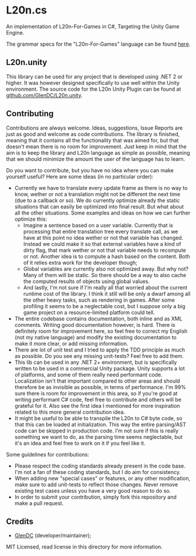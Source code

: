 # L20n.cs

An implementation of L20n-For-Games in C#, Targeting the Unity Game Engine.

The grammar specs for the "L20n-For-Games" language can be found [here](https://github.com/GlenDC/L20n.design).

## L20n.unity

This library can be used for any project that is developed using .NET 2 or higher.
It was however designed specifically to use well within the Unity environment.
The source code for the L20n Unity Plugin can be found at [github.com/GlenDC/L20n.unity](https://github.com/GlenDC/L20n.unity).

## Contributing

Contributions are always welcome.
Ideas, suggestions, Issue Reports are just as good and welcome as code contributions.
The library is finished, meaning that it contains all the functionality that was aimed for,
but that doesn't mean there is no room for improvement. Just keep in mind that the aim
is to keep the library and L20n language as simple as possible,
meaning that we should minimize the amount the user of the language has to learn.

Do you want to contribute, but you have no idea where you can make yourself useful?
Here are some ideas (in no particular order):

+ Currently we have to translate every update frame as there is no way to know,
  wether or not a translation might not be different the next time (due to a callback or so).
  We do currently optimize already the static situations that can easily be optimized into final result.
  But what about all the other situations. Some examples and ideas on how we can further optimize this:
    + Imagine a sentence based on a user variable. Currently that is processing that entire translation tree
      every translate call, as we have at this point no idea wether or not that variable has changed.
      Instead we could make it so that external variables have a kind of dirty flag, that mark wether or not that variable needs to recompute or not. Another idea is to compute a hash based on the content. Both of it relies extra work for the developer though;
    + Global variables are currently also not optimized away. But why not? Many of them will be static. So there should be a way to also cache the computed results of objects using global values.
    + And lastly, I'm not sure if I'm really all that worried about the current runtime cost of the library.
      I think it still will be only a dwarf among all the other heavy tasks, such as rendering in games.
      After some profiling it seems to be a neglectable cost, but I suppose only a big game project on a
      resource-limited platform could tell.
+ The entire codebase contains documentation, both inline and as XML comments. Writing good documentation however, is hard.
  There is definitely room for improvement here, so feel free to correct my English (not my native language) and
  modify the existing documentation to make it more clear, or add missing information.
+ There are lot of unit test and I tried to apply the TDD principle as much as possible.
  Do you see any missing unit-tests? Feel free to add them.
+ This lib can be used in any .NET 2+ environment, but is specifically written to be used in a commercial Unity package.
  Unity supports a lot of platforms, and some of them really need performant code.
  Localization isn't that important compared to other areas and should therefore be as invisible as possible,
  in terms of performance. I'm 99% sure there is room for improvement in this area, so if you're good
  at writing performant C# code, feel free to contribute and others will be grateful for it.
  Also see the first idea I mentioned for more inspiration related to this more general contribution idea.
+ It might be useful to be able to transpile the L20n to C# byte code, so that this can be loaded at initialization.
  This way the entire parsing/AST code can be skipped in production code. I'm not sure if this is really something
  we want to do, as the parsing time seems neglectable, but it's an idea and feel free to work on it if
  you feel like it.

Some guidelines for contributions:

+ Please respect the coding standards already present in the code base.
  I'm not a fan of these coding standards, but I do aim for consistency.
+ When adding new "special cases" or features, or any other modification,
  make sure to add unit-tests to reflect those changes. Never remove existing test cases
  unless you have a very good reason to do so.
+ In order to submit your contribution, simply fork this repository and make a pull request.

## Credits

+ [GlenDC](https://github.com/GlenDC) (developer/maintainer);

MIT Licensed, read license in this directory for more information.
